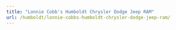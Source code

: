 ```yaml
---
title: "Lonnie Cobb's Humboldt Chrysler Dodge Jeep RAM"
url: /humboldt/lonnie-cobbs-humboldt-chrysler-dodge-jeep-ram/
---
```

